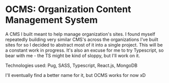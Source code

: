 # OCMS: Organization Content Management System
A CMS I built meant to help manage organization's sites. I found myself repeatedly building very similar CMS's across the organizations I've built sites for so I decided to abstract most of it into a single project. This will be a constant work in progress. It's also an excuse for me to try Typescript, so bear with me - the TS might be kind of sloppy, but I'll work on it.

Technologies used: Pug, SASS, Typescript, React.js, MongoDB

I'll eventually find a better name for it, but OCMS works for now xD
